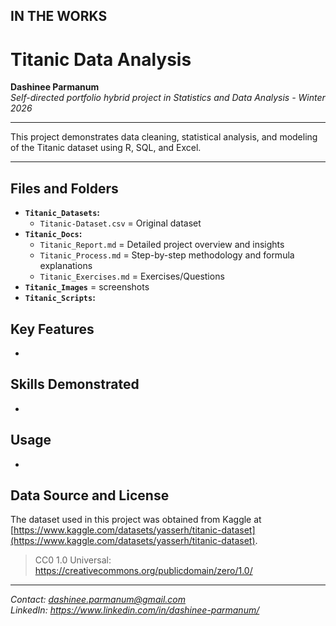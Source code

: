 ## IN THE WORKS

# Titanic Data Analysis

**Dashinee Parmanum**  
*Self-directed portfolio hybrid project in Statistics and Data Analysis - Winter 2026*

---

This project demonstrates data cleaning, statistical analysis, and modeling of the Titanic dataset using R, SQL, and Excel.

---

## Files and Folders
- **`Titanic_Datasets`:**
  - `Titanic-Dataset.csv` = Original dataset
- **`Titanic_Docs`:**
  - `Titanic_Report.md` = Detailed project overview and insights
  - `Titanic_Process.md` = Step-by-step methodology and formula explanations
  - `Titanic_Exercises.md` = Exercises/Questions
- **`Titanic_Images`** = screenshots
- **`Titanic_Scripts`:**

## Key Features
- 

## Skills Demonstrated
-

## Usage
- 

## Data Source and License
The dataset used in this project was obtained from Kaggle at [https://www.kaggle.com/datasets/yasserh/titanic-dataset](https://www.kaggle.com/datasets/yasserh/titanic-dataset).
> CC0 1.0 Universal: https://creativecommons.org/publicdomain/zero/1.0/

---
*Contact: dashinee.parmanum@gmail.com*  
*LinkedIn: https://www.linkedin.com/in/dashinee-parmanum/*
